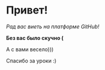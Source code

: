 # Привет!

*Рад вас виеть на платформе GitHub!*

__Без вас было скучно (__

А с вами весело)))

Спасибо за уроки :)